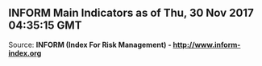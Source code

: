 ## INFORM Main Indicators as of Thu, 30 Nov 2017 04:35:15 GMT

Source: **INFORM (Index For Risk Management) - http://www.inform-index.org**